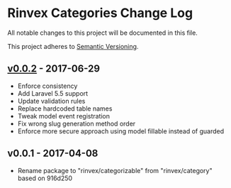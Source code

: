 # Rinvex Categories Change Log

All notable changes to this project will be documented in this file.

This project adheres to [Semantic Versioning](CONTRIBUTING.md).


## [v0.0.2] - 2017-06-29
- Enforce consistency
- Add Laravel 5.5 support
- Update validation rules
- Replace hardcoded table names
- Tweak model event registration
- Fix wrong slug generation method order
- Enforce more secure approach using model fillable instead of guarded

## v0.0.1 - 2017-04-08
- Rename package to "rinvex/categorizable" from "rinvex/category" based on 916d250

[v0.0.2]: https://github.com/rinvex/categories/compare/v0.0.1...v0.0.2
